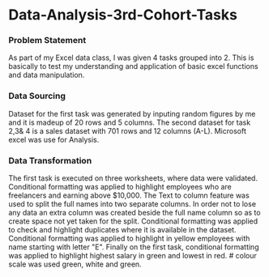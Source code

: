 # Data-Analysis-3rd-Cohort-Tasks
### Problem Statement
As part of my Excel data class, I was given 4 tasks grouped into 2. This is basically to test my understanding and application of basic excel functions and data manipulation.
### Data Sourcing
Dataset for the first task was generated by inputing random figures by me and it is madeup of 20 rows and 5 columns. 
The second dataset for task 2,3& 4 is a sales dataset with 701 rows and 12 columns (A-L).
Microsoft excel was use for Analysis.
### Data Transformation
The first task is executed on three worksheets, where data were validated.
Conditional formatting was applied to highlight employees who are freelancers and earning above $10,000.
The Text to column feature was used to split the full names into two separate columns. In order not to lose any data an extra column was created beside the full name column so as to create space not yet taken for the split.
Conditional formatting was applied to check and highlight duplicates where it is available in the dataset. 
Conditional formatting was applied to highlight in yellow employees with name starting with letter "E". 
Finally on the first task, conditional formatting was applied to highlight highest salary in green and lowest in red. # colour scale was used green, white and green. 
